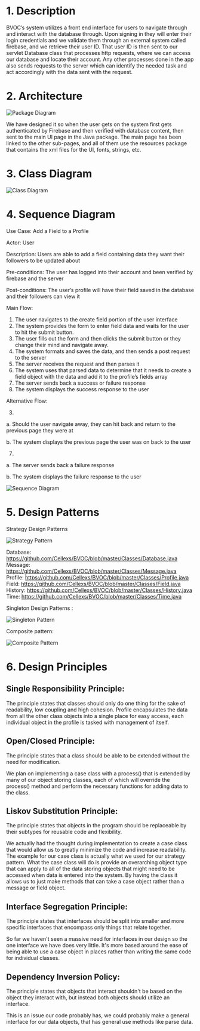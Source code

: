 # 1. Description

BVOC’s system utilizes a front end interface for users to navigate through and interact with the database through. Upon signing in they will enter their login credentials and we validate them through an external system called firebase, and we retrieve their user ID. That user ID is then sent to our servlet Database class that processes http requests, where we can access our database and locate their account. Any other processes done in the app also sends requests to the server which can identify the needed task and act accordingly with the data sent with the request.

# 2. Architecture

![Package Diagram](https://github.com/Cellexs/BVOC/blob/master/Pictures/Pack_Dia.png)

We have designed it so when the user gets on the system first gets authenticated by Firebase and then verified with database content, then sent to the main UI page in the Java package. The main page has been linked to the other sub-pages, and all of them use the resources package that contains the xml files for the UI, fonts, strings, etc.

# 3. Class Diagram

![Class Diagram](https://github.com/Cellexs/BVOC/blob/master/Pictures/UML_Dia_D5.jpg)

# 4. Sequence Diagram
Use Case: Add a Field to a Profile

Actor: User

Description: Users are able to add a field containing data they want their followers to be updated about

Pre-conditions: The user has logged into their account and been verified by firebase and the server

Post-conditions: The user’s profile will have their field saved in the database and their followers can view it

Main Flow:
1. The user navigates to the create field portion of the user interface
2. The system provides the form to enter field data and waits for the user to hit the submit button.
3. The user fills out the form and then clicks the submit button or they change their mind and navigate away.
4. The system formats and saves the data, and then sends a post request to the server
5. The server receives the request and then parses it
6. The system uses that parsed data to determine that it needs to create a field object with the data and add it to the profile’s fields array
7. The server sends back a success or failure response
8. The system displays the success response to the user

Alternative Flow:

3.

a. Should the user navigate away, they can hit back and return to the previous page they were at

b. The system displays the previous page the user was on back to the user

7.

a. The server sends back a failure response

b. The system displays the failure response to the user

![Sequence Diagram](https://github.com/Cellexs/BVOC/blob/master/Pictures/D5_Seq.png)

# 5. Design Patterns 
Strategy Design Patterns 

![Strategy Pattern](https://github.com/Cellexs/BVOC/blob/master/Pictures/Strategy_Pattern.png)

Database: https://github.com/Cellexs/BVOC/blob/master/Classes/Database.java
Message: https://github.com/Cellexs/BVOC/blob/master/Classes/Message.java
Profile: https://github.com/Cellexs/BVOC/blob/master/Classes/Profile.java
Field: https://github.com/Cellexs/BVOC/blob/master/Classes/Field.java
History: https://github.com/Cellexs/BVOC/blob/master/Classes/History.java
Time: https://github.com/Cellexs/BVOC/blob/master/Classes/Time.java

 Singleton Design Patterns : 

![Singleton Pattern](https://github.com/Cellexs/BVOC/blob/master/Pictures/Singleton_Pattern.png)

Composite pattern: 

![Composite Pattern](https://github.com/Cellexs/BVOC/blob/master/Pictures/Composite_Pattern.png)

# 6. Design Principles
## Single Responsibility Principle: 
The principle states that classes should only do one thing for the sake of readability, low coupling and high cohesion.
Profile encapsulates the data from all the other class objects into a single place for easy access, each individual object in the profile is tasked with management of itself.

## Open/Closed Principle:

The principle states that a class should be able to be extended without the need for modification.

We plan on implementing a case class with a process() that is extended by many of our object storing classes, each of which will override the process() method and perform the necessary functions for adding data to the class.

## Liskov Substitution Principle: 
The principle states that objects in the program should be replaceable by their subtypes for reusable code and flexibility.

We actually had the thought during implementation to create a case class that would allow us to greatly minimize the code and increase readability. The example for our case class is actually what we used for our strategy pattern. What the case class will do is provide an overarching object type that can apply to all of the data storing objects that might need to be accessed when data is entered into the system. By having the class it allows us to just make methods that can take a case object rather than a message or field object.

## Interface Segregation Principle:
The principle states that interfaces should be split into smaller and more specific interfaces that encompass only things that relate together.

So far we haven't seen a massive need for interfaces in our design so the one interface we have does very little. It's more based around the ease of being able to use a case object in places rather than writing the same code for individual classes.

## Dependency Inversion Policy:

The principle states that objects that interact shouldn't be based on the object they interact with, but instead both objects should utilize an interface.

This is an issue our code probably has, we could probably make a general interface for our data objects, that has general use methods like parse data.
